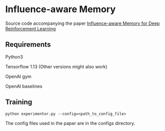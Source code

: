 # Influence-aware Memory
Source code accompanying the paper [Influence-aware Memory for Deep Reinforcement Learning](https://openreview.net/pdf?id=rJlS-ertwr)
## Requirements
Python3

Tensorflow 1.13 (Other versions might also work)

OpenAI gym

OpenAI baselines

## Training
```console
python experimentor.py --config=<path_to_config_file>
```
The config files used in the paper are in the configs directory.
